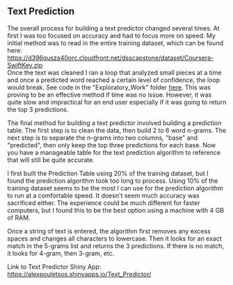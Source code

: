 ## Text Prediction

The overall process for building a text predictor changed several times. At first I was too focused on accuracy and had to focus more on speed. My initial method was to read in the entire training dataset, which can be found here:  
https://d396qusza40orc.cloudfront.net/dsscapstone/dataset/Coursera-SwiftKey.zip  
Once the text was cleaned I ran a loop that analyzed small pieces at a time and once a predicted word reached a certain level of confidence, the loop would break. See code in the "Exploratory_Work" folder [here](https://github.com/AlexPouletsos/Text_Prediction/blob/master/Exploratory_Work/Algorithm%206.R).
This was proving to be an effective method if time was no issue. However, it was quite slow and impractical for an end user especially if it was going to return the top 3 predictions.  

The final method for building a text predictor involved building a prediction table. The first step is to clean the data, then build 2 to 6 word n-grams. The next step is to separate the n-grams into two columns, "base" and "predicted", then only keep the top three predictions for each base. Now you have a manageable table for the text prediction algorithm to reference that will still be quite accurate.  

I first built the Prediction Table using 20% of the training dataset, but I found the prediction algorithm took too long to process. Using 10% of the training dataset seems to be the most I can use for the prediction algorithm to run at a comfortable speed. It doesn't seem much accuracy was sacrificed either. The experience could be much different for faster computers, but I found this to be the best option using a machine with 4 GB of RAM.  

Once a string of text is entered, the algorithm first removes any excess spaces and changes all characters to lowercase. Then it looks for an exact match in the 5-grams list and returns the 3 predictions. If there is no match, it looks for 4-gram, then 3-gram, etc. 



Link to Text Predictor Shiny App:  
https://alexpouletsos.shinyapps.io/Text_Predictor/
